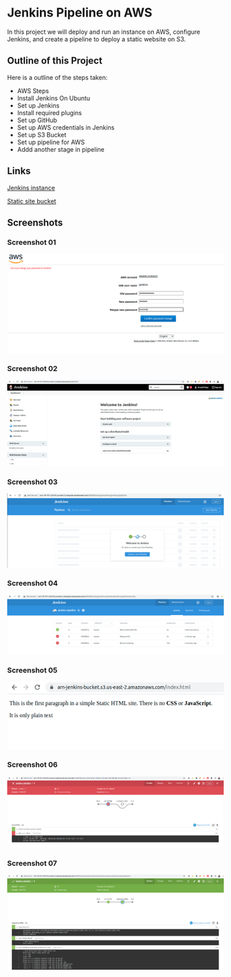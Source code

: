# Jenkins Pipeline on AWS
In this project we will deploy and run an instance on AWS, configure Jenkins, and create a pipeline to deploy a static website on S3.

## Outline of this Project
Here is a outline of the steps taken:

- AWS Steps
- Install Jenkins On Ubuntu
- Set up Jenkins
- Install required plugins
- Set up GitHub
- Set up AWS credentials in Jenkins
- Set up S3 Bucket
- Set up pipeline for AWS
- Addd another stage in pipeline

## Links
[Jenkins instance](https://github.com/arnoldpaye/jenkins-pipeline)

[Static site bucket](https://arn-jenkins-bucket.s3.us-east-2.amazonaws.com/index.html)

## Screenshots

### Screenshot 01
![screenshot1](images/screenshot-01.png)

### Screenshot 02
![screenshot2](images/screenshot-02.png)

### Screenshot 03
![screenshot3](images/screenshot-03.png)

### Screenshot 04
![screenshot4](images/screenshot-04.png)

### Screenshot 05
![screenshot5](images/screenshot-05.png)

### Screenshot 06
![screenshot6](images/screenshot-06.png)

### Screenshot 07
![screenshot7](images/screenshot-07.png)
